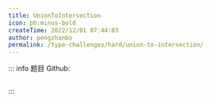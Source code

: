 ```yaml
---
title: UnionToIntersection
icon: ph:minus-bold
createTime: 2022/12/01 07:44:03
author: pengzhanbo
permalink: /type-challenges/hard/union-to-intersection/
---
```


::: info 题目
Github: []()

```ts

```

:::
